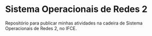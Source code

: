 # Sistema Operacionais de Redes 2
Repositório para publicar minhas atividades na cadeira de Sistema Operacionais de Redes 2, no IFCE.
